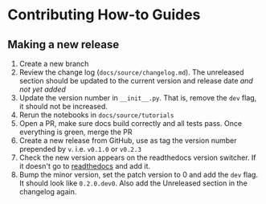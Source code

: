 # Contributing How-to Guides

## Making a new release

1. Create a new branch
1. Review the change log (`docs/source/changelog.md`). The unreleased section
   should be updated to the current version and release date _and not yet added_
1. Update the version number in `__init__.py`. That is, remove the `dev` flag, it should not
   be increased.
1. Rerun the notebooks in `docs/source/tutorials`
1. Open a PR, make sure docs build correctly and all tests pass.
   Once everything is green, merge the PR
1. Create a new release from GitHub, use as tag the version number prepended
   by `v`. i.e. `v0.1.0` or `v0.2.3`
1. Check the new version appears on the readthedocs version switcher. If it doesn't
   go to [readthedocs](https://readthedocs.org/projects/xarray-einstats/) and
   add it.
1. Bump the minor version, set the patch version to 0 and add the `dev` flag.
   It should look like `0.2.0.dev0`. Also add the Unreleased section in
   the changelog again.
